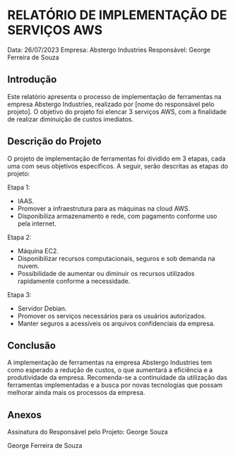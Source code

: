 ﻿# RELATÓRIO DE IMPLEMENTAÇÃO DE SERVIÇOS AWS

Data: 26/07/2023
Empresa: Abstergo Industries 
Responsável: George Ferreira de Souza

## Introdução
Este relatório apresenta o processo de implementação de ferramentas na empresa Abstergo Industries, realizado por [nome do responsável pelo projeto]. O objetivo do projeto foi elencar 3 serviços AWS, com a finalidade de realizar diminuição de custos imediatos.

## Descrição do Projeto
O projeto de implementação de ferramentas foi dividido em 3 etapas, cada uma com seus objetivos específicos. A seguir, serão descritas as etapas do projeto:

Etapa 1: 
- IAAS.
- Promover a infraestrutura para as máquinas na cloud AWS.
- Disponibiliza armazenamento e rede, com pagamento conforme uso pela internet.

Etapa 2: 
- Máquina EC2.
- Disponibilizar recursos computacionais, seguros e sob demanda na nuvem.
- Possibilidade de aumentar ou diminuir os recursos utilizados rapidamente conforme a necessidade.

Etapa 3: 
- Servidor Debian.
- Promover os serviços necessários para os usuários autorizados.
- Manter seguros a acessíveis os arquivos confidenciais da empresa.



## Conclusão
A implementação de ferramentas na empresa Abstergo Industries tem como esperado a redução de custos, o que aumentará a eficiência e a produtividade da empresa. Recomenda-se a continuidade da utilização das ferramentas implementadas e a busca por novas tecnologias que possam melhorar ainda mais os processos da empresa.

## Anexos


Assinatura do Responsável pelo Projeto: George Souza

George Ferreira de Souza
